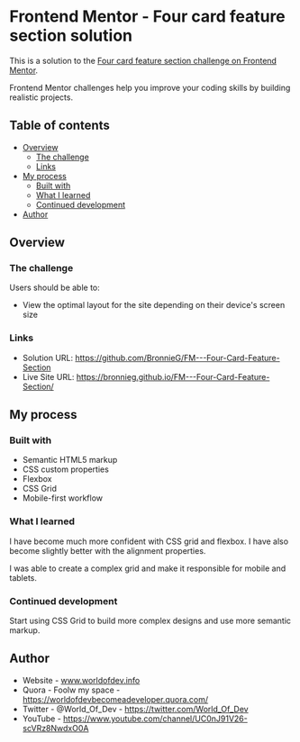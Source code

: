 # Frontend Mentor - Four card feature section solution

This is a solution to the [Four card feature section challenge on Frontend Mentor](https://www.frontendmentor.io/challenges/four-card-feature-section-weK1eFYK). 

Frontend Mentor challenges help you improve your coding skills by building realistic projects. 

## Table of contents

- [Overview](#overview)
  - [The challenge](#the-challenge)
  - [Links](#links)
- [My process](#my-process)
  - [Built with](#built-with)
  - [What I learned](#what-i-learned)
  - [Continued development](#continued-development)
- [Author](#author)

## Overview

### The challenge

Users should be able to:

- View the optimal layout for the site depending on their device's screen size

### Links

- Solution URL: https://github.com/BronnieG/FM---Four-Card-Feature-Section
- Live Site URL: https://bronnieg.github.io/FM---Four-Card-Feature-Section/

## My process

### Built with

- Semantic HTML5 markup
- CSS custom properties
- Flexbox
- CSS Grid
- Mobile-first workflow

### What I learned

I have become much more confident with CSS grid and flexbox.  I have also become slightly better with the alignment properties.

I was able to create a complex grid and make it responsible for mobile and tablets.

### Continued development

Start using CSS Grid to build more complex designs and use more semantic markup.

## Author

- Website - www.worldofdev.info
- Quora - Foolw my space - https://worldofdevbecomeadeveloper.quora.com/
- Twitter - @World_Of_Dev - https://twitter.com/World_Of_Dev
- YouTube - https://www.youtube.com/channel/UC0nJ91V26-scVRz8NwdxO0A




